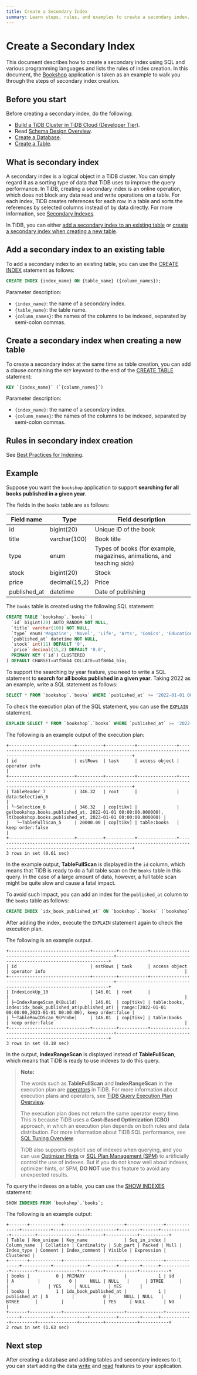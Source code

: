 ```yaml
---
title: Create a Secondary Index
summary: Learn steps, rules, and examples to create a secondary index.
---
```


# Create a Secondary Index

This document describes how to create a secondary index using SQL and various programming languages and lists the rules of index creation. In this document, the [Bookshop](/develop/dev-guide-bookshop-schema-design.md) application is taken as an example to walk you through the steps of secondary index creation.

## Before you start

Before creating a secondary index, do the following:

- [Build a TiDB Cluster in TiDB Cloud (Developer Tier)](/develop/dev-guide-build-cluster-in-cloud.md).
- Read [Schema Design Overview](/develop/dev-guide-schema-design-overview.md).
- [Create a Database](/develop/dev-guide-create-database.md).
- [Create a Table](/develop/dev-guide-create-table.md).

## What is secondary index

A secondary index is a logical object in a TiDB cluster. You can simply regard it as a sorting type of data that TiDB uses to improve the query performance. In TiDB, creating a secondary index is an online operation, which does not block any data read and write operations on a table. For each index, TiDB creates references for each row in a table and sorts the references by selected columns instead of by data directly. For more information, see [Secondary Indexes](/best-practices/tidb-best-practices.md#secondary-index).

In TiDB, you can either [add a secondary index to an existing table](#add-a-secondary-index-to-an-existing-table) or [create a secondary index when creating a new table](#create-a-secondary-index-when-creating-a-new-table).

## Add a secondary index to an existing table

To add a secondary index to an existing table, you can use the [CREATE INDEX](/sql-statements/sql-statement-create-index.md) statement as follows:


```sql
CREATE INDEX {index_name} ON {table_name} ({column_names});
```

Parameter description:

- `{index_name}`: the name of a secondary index.
- `{table_name}`: the table name.
- `{column_names}`: the names of the columns to be indexed, separated by semi-colon commas.

## Create a secondary index when creating a new table

To create a secondary index at the same time as table creation, you can add a clause containing the `KEY` keyword to the end of the [CREATE TABLE](/sql-statements/sql-statement-create-table.md) statement:


```sql
KEY `{index_name}` (`{column_names}`)
```

Parameter description:

- `{index_name}`: the name of a secondary index.
- `{column_names}`: the names of the columns to be indexed, separated by semi-colon commas.

## Rules in secondary index creation

See [Best Practices for Indexing](/develop/dev-guide-index-best-practice.md).

## Example

Suppose you want the `bookshop` application to support **searching for all books published in a given year**.

The fields in the `books` table are as follows:

| Field name   | Type          | Field description                                                          |
|--------------|---------------|------------------------------------------------------------------|
| id           | bigint(20)    | Unique ID of the book                                            |
| title        | varchar(100)  | Book title                                                       |
| type         | enum          | Types of books (for example, magazines, animations, and teaching aids) |
| stock        | bigint(20)    | Stock                                                            |
| price        | decimal(15,2) | Price                                                            |
| published_at | datetime      | Date of publishing                                                  |

The `books` table is created using the following SQL statement:


```sql
CREATE TABLE `bookshop`.`books` (
  `id` bigint(20) AUTO_RANDOM NOT NULL,
  `title` varchar(100) NOT NULL,
  `type` enum('Magazine', 'Novel', 'Life', 'Arts', 'Comics', 'Education & Reference', 'Humanities & Social Sciences', 'Science & Technology', 'Kids', 'Sports') NOT NULL,
  `published_at` datetime NOT NULL,
  `stock` int(11) DEFAULT '0',
  `price` decimal(15,2) DEFAULT '0.0',
  PRIMARY KEY (`id`) CLUSTERED
) DEFAULT CHARSET=utf8mb4 COLLATE=utf8mb4_bin;
```

To support the searching by year feature, you need to write a SQL statement to **search for all books published in a given year**. Taking 2022 as an example, write a SQL statement as follows:


```sql
SELECT * FROM `bookshop`.`books` WHERE `published_at` >= '2022-01-01 00:00:00' AND `published_at` < '2023-01-01 00:00:00';
```

To check the execution plan of the SQL statement, you can use the [`EXPLAIN`](/sql-statements/sql-statement-explain.md) statement.


```sql
EXPLAIN SELECT * FROM `bookshop`.`books` WHERE `published_at` >= '2022-01-01 00:00:00' AND `published_at` < '2023-01-01 00:00:00';
```

The following is an example output of the execution plan:

```
+-------------------------+----------+-----------+---------------+--------------------------------------------------------------------------------------------------------------------------+
| id                      | estRows  | task      | access object | operator info                                                                                                            |
+-------------------------+----------+-----------+---------------+--------------------------------------------------------------------------------------------------------------------------+
| TableReader_7           | 346.32   | root      |               | data:Selection_6                                                                                                         |
| └─Selection_6           | 346.32   | cop[tikv] |               | ge(bookshop.books.published_at, 2022-01-01 00:00:00.000000), lt(bookshop.books.published_at, 2023-01-01 00:00:00.000000) |
|   └─TableFullScan_5     | 20000.00 | cop[tikv] | table:books   | keep order:false                                                                                                         |
+-------------------------+----------+-----------+---------------+--------------------------------------------------------------------------------------------------------------------------+
3 rows in set (0.61 sec)
```

In the example output, **TableFullScan** is displayed in the `id` column, which means that TiDB is ready to do a full table scan on the `books` table in this query. In the case of a large amount of data, however, a full table scan might be quite slow and cause a fatal impact.

To avoid such impact, you can add an index for the `published_at` column to the `books` table as follows:


```sql
CREATE INDEX `idx_book_published_at` ON `bookshop`.`books` (`bookshop`.`books`.`published_at`);
```

After adding the index, execute the `EXPLAIN` statement again to check the execution plan.

The following is an example output.

```
+-------------------------------+---------+-----------+--------------------------------------------------------+-------------------------------------------------------------------+
| id                            | estRows | task      | access object                                          | operator info                                                     |
+-------------------------------+---------+-----------+--------------------------------------------------------+-------------------------------------------------------------------+
| IndexLookUp_10                | 146.01  | root      |                                                        |                                                                   |
| ├─IndexRangeScan_8(Build)     | 146.01  | cop[tikv] | table:books, index:idx_book_published_at(published_at) | range:[2022-01-01 00:00:00,2023-01-01 00:00:00), keep order:false |
| └─TableRowIDScan_9(Probe)     | 146.01  | cop[tikv] | table:books                                            | keep order:false                                                  |
+-------------------------------+---------+-----------+--------------------------------------------------------+-------------------------------------------------------------------+
3 rows in set (0.18 sec)
```

In the output, **IndexRangeScan** is displayed instead of **TableFullScan**, which means that TiDB is ready to use indexes to do this query.

> **Note:**
>
> The words such as **TableFullScan** and **IndexRangeScan** in the execution plan are [operators](/explain-overview.md#operator-overview) in TiDB. For more information about execution plans and operators, see [TiDB Query Execution Plan Overview](/explain-overview.md).
>
> The execution plan does not return the same operator every time. This is because TiDB uses a **Cost-Based Optimization (CBO)** approach, in which an execution plan depends on both rules and data distribution. For more information about TiDB SQL performance, see [SQL Tuning Overview](/sql-tuning-overview.md).
>
> TiDB also supports explicit use of indexes when querying, and you can use [Optimizer Hints](/optimizer-hints.md) or [SQL Plan Management (SPM)](/sql-plan-management.md) to artificially control the use of indexes. But if you do not know well about indexes, optimizer hints, or SPM, **DO NOT** use this feature to avoid any unexpected results.

To query the indexes on a table, you can use the [SHOW INDEXES](/sql-statements/sql-statement-show-indexes.md) statement:


```sql
SHOW INDEXES FROM `bookshop`.`books`;
```

The following is an example output:

```
+-------+------------+-----------------------+--------------+--------------+-----------+-------------+----------+--------+------+------------+---------+---------------+---------+------------+-----------+
| Table | Non_unique | Key_name              | Seq_in_index | Column_name  | Collation | Cardinality | Sub_part | Packed | Null | Index_type | Comment | Index_comment | Visible | Expression | Clustered |
+-------+------------+-----------------------+--------------+--------------+-----------+-------------+----------+--------+------+------------+---------+---------------+---------+------------+-----------+
| books |          0 | PRIMARY               |            1 | id           | A         |           0 |     NULL | NULL   |      | BTREE      |         |               | YES     | NULL       | YES       |
| books |          1 | idx_book_published_at |            1 | published_at | A         |           0 |     NULL | NULL   |      | BTREE      |         |               | YES     | NULL       | NO        |
+-------+------------+-----------------------+--------------+--------------+-----------+-------------+----------+--------+------+------------+---------+---------------+---------+------------+-----------+
2 rows in set (1.63 sec)
```

## Next step

After creating a database and adding tables and secondary indexes to it, you can start adding the data [write](/develop/dev-guide-insert-data.md) and [read](/develop/dev-guide-get-data-from-single-table.md) features to your application.